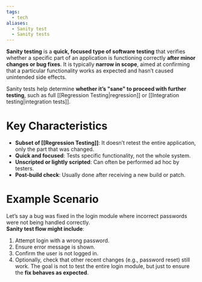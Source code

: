 ```yaml
---
tags:
  - tech
aliases:
  - Sanity test
  - Sanity tests
---
```

**Sanity testing** is a **quick, focused type of software testing** that verifies whether a specific part of an application is functioning correctly **after minor changes or bug fixes**.
It is typically **narrow in scope**, aimed at confirming that a particular functionality works as expected and hasn’t caused unintended side effects.

Sanity tests help determine **whether it’s "sane" to proceed with further testing**, such as full [[Regression Testing|regression]] or [[Integration testing|integration tests]].
# Key Characteristics
- **Subset of [[Regression Testing]]**: It doesn’t retest the entire application, only the part that was changed.
- **Quick and focused**: Tests specific functionality, not the whole system.
- **Unscripted or lightly scripted**: Can often be performed ad hoc by testers.
- **Post-build check**: Usually done after receiving a new build or patch.
# Example Scenario
Let’s say a bug was fixed in the login module where incorrect passwords were not being handled correctly.  
**Sanity test flow might include**:
1. Attempt login with a wrong password.
2. Ensure error message is shown.
3. Confirm the user is not logged in.
4. Optionally, check that other recent changes (e.g., password reset) still work.
The goal is not to test the entire login module, but just to ensure the **fix behaves as expected**.
